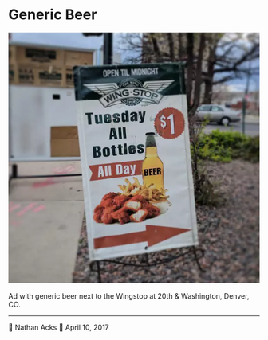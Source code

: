 # Generic Beer

![A sign advertising hot wings and beer, with a conspicuously generic beer bottle](assets/75677f3e1c6960b361ff021c42708331.webp)

Ad with generic beer next to the Wingstop at 20th & Washington, Denver, CO.

- - - -

👤 Nathan Acks
📅 April 10, 2017
